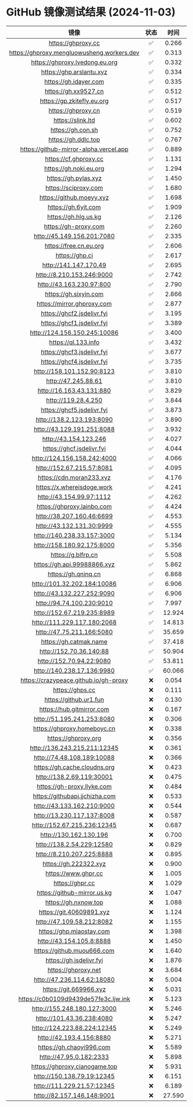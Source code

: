 # GitHub 镜像测试结果 (2024-11-03)

|  镜像  |  状态  |  时间  |
| :----: | :----: | :----: |
| https://ghproxy.cc | ✅ | 0.266 |
| https://ghproxy.mengluowusheng.workers.dev | ✅ | 0.313 |
| https://ghproxy.lvedong.eu.org | ✅ | 0.332 |
| https://ghp.arslantu.xyz | ✅ | 0.334 |
| https://gh.idayer.com | ✅ | 0.335 |
| https://gh.xx9527.cn | ✅ | 0.512 |
| https://gp.zkitefly.eu.org | ✅ | 0.517 |
| https://ghproxy.cn | ✅ | 0.519 |
| https://slink.ltd | ✅ | 0.602 |
| https://gh.con.sh | ✅ | 0.752 |
| https://gh.ddlc.top | ✅ | 0.767 |
| https://github-mirror-alpha.vercel.app | ✅ | 0.889 |
| https://cf.ghproxy.cc | ✅ | 1.131 |
| https://gh.noki.eu.org | ✅ | 1.294 |
| https://gh.pylas.xyz | ✅ | 1.450 |
| https://sciproxy.com | ✅ | 1.680 |
| https://github.moeyy.xyz | ✅ | 1.698 |
| https://gh.6yit.com | ✅ | 1.909 |
| https://gh.hlg.us.kg | ✅ | 2.126 |
| https://gh-proxy.com | ✅ | 2.260 |
| http://45.149.156.201:7080 | ✅ | 2.335 |
| https://free.cn.eu.org | ✅ | 2.606 |
| https://ghp.ci | ✅ | 2.617 |
| http://141.147.170.49 | ✅ | 2.695 |
| http://8.210.153.246:9000 | ✅ | 2.742 |
| http://43.163.230.97:800 | ✅ | 2.790 |
| https://gh.sixyin.com | ✅ | 2.866 |
| https://mirror.ghproxy.com | ✅ | 2.877 |
| https://ghcf2.jsdelivr.fyi | ✅ | 3.195 |
| https://ghcf1.jsdelivr.fyi | ✅ | 3.389 |
| http://124.156.150.245:10086 | ✅ | 3.400 |
| https://ql.133.info | ✅ | 3.432 |
| https://ghcf3.jsdelivr.fyi | ✅ | 3.677 |
| https://ghcf4.jsdelivr.fyi | ✅ | 3.735 |
| http://158.101.152.90:8123 | ✅ | 3.810 |
| http://47.245.88.61 | ✅ | 3.810 |
| http://16.163.43.131:880 | ✅ | 3.829 |
| http://119.28.4.250 | ✅ | 3.844 |
| https://ghcf5.jsdelivr.fyi | ✅ | 3.873 |
| http://138.2.123.193:8090 | ✅ | 3.890 |
| http://43.129.191.251:8088 | ✅ | 3.932 |
| http://43.154.123.246 | ✅ | 4.027 |
| https://ghcf.jsdelivr.fyi | ✅ | 4.044 |
| http://124.156.158.242:4000 | ✅ | 4.066 |
| http://152.67.215.57:8081 | ✅ | 4.095 |
| https://cdn.moran233.xyz | ✅ | 4.176 |
| https://x.whereisdoge.work | ✅ | 4.241 |
| http://43.154.99.97:1112 | ✅ | 4.262 |
| https://ghproxy.lainbo.com | ✅ | 4.424 |
| http://38.207.160.46:6699 | ✅ | 4.553 |
| http://43.132.131.30:9999 | ✅ | 4.555 |
| http://140.238.33.157:3000 | ✅ | 5.134 |
| http://158.180.92.175:8000 | ✅ | 5.356 |
| https://g.blfrp.cn | ✅ | 5.508 |
| https://gh.api.99988866.xyz | ✅ | 5.862 |
| https://gh.qninq.cn | ✅ | 6.868 |
| http://101.32.202.184:10086 | ✅ | 6.906 |
| http://43.132.227.252:9090 | ✅ | 6.906 |
| http://94.74.100.230:9010 | ✅ | 7.997 |
| http://152.67.219.235:8989 | ✅ | 12.924 |
| http://111.229.117.180:2068 | ✅ | 14.813 |
| http://47.75.211.166:5080 | ✅ | 35.659 |
| https://gh.catmak.name | ✅ | 37.418 |
| http://152.70.36.140:88 | ✅ | 50.904 |
| http://152.70.94.22:9080 | ✅ | 53.811 |
| http://140.238.17.136:9980 | ✅ | 60.066 |
| https://crazypeace.github.io/gh-proxy | ❌ | 0.054 |
| https://ghps.cc | ❌ | 0.111 |
| https://github.ur1.fun | ❌ | 0.130 |
| https://hub.gitmirror.com | ❌ | 0.167 |
| http://51.195.241.253:8080 | ❌ | 0.306 |
| https://ghproxy.homeboyc.cn | ❌ | 0.338 |
| https://ghproxy.org | ❌ | 0.356 |
| http://136.243.215.211:12345 | ❌ | 0.361 |
| http://74.48.108.189:10088 | ❌ | 0.366 |
| https://gh.cache.cloudns.org | ❌ | 0.423 |
| http://138.2.69.119:30001 | ❌ | 0.475 |
| https://gh-proxy.llyke.com | ❌ | 0.484 |
| https://githubapi.jjchizha.com | ❌ | 0.533 |
| http://43.133.162.210:9000 | ❌ | 0.544 |
| http://13.230.117.137:8008 | ❌ | 0.587 |
| http://152.67.215.236:12345 | ❌ | 0.687 |
| http://130.162.130.196 | ❌ | 0.700 |
| http://138.2.54.229:12580 | ❌ | 0.829 |
| http://8.210.207.225:8888 | ❌ | 0.895 |
| https://gh.222322.xyz | ❌ | 0.900 |
| https://www.ghpr.cc | ❌ | 1.005 |
| https://ghpr.cc | ❌ | 1.029 |
| https://github-mirror.us.kg | ❌ | 1.047 |
| https://gh.nxnow.top | ❌ | 1.088 |
| https://git.40609891.xyz | ❌ | 1.124 |
| http://47.109.58.212:8082 | ❌ | 1.155 |
| https://ghp.miaostay.com | ❌ | 1.398 |
| http://43.154.105.8:8888 | ❌ | 1.450 |
| https://github.muou666.com | ❌ | 1.640 |
| https://gh.jsdelivr.fyi | ❌ | 1.876 |
| https://ghproxy.net | ❌ | 3.684 |
| http://47.236.114.62:18080 | ❌ | 5.004 |
| https://git.669966.xyz | ❌ | 5.031 |
| https://c0b0109d9439de57fe3c.ljw.ink | ❌ | 5.123 |
| http://155.248.180.127:3000 | ❌ | 5.246 |
| http://101.43.36.238:4080 | ❌ | 5.247 |
| http://124.223.88.224:12345 | ❌ | 5.249 |
| http://42.193.4.156:8880 | ❌ | 5.271 |
| https://gh.chaoyi996.com | ❌ | 5.589 |
| http://47.95.0.182:2333 | ❌ | 5.898 |
| https://ghproxy.cianogame.top | ❌ | 5.931 |
| http://150.138.79.19:12345 | ❌ | 6.151 |
| http://111.229.21.57:12345 | ❌ | 6.189 |
| http://82.157.146.148:9001 | ❌ | 27.590 |
